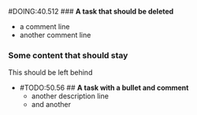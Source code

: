 #DOING:40.512 ### **A task that should be deleted**
- a comment line
- another comment line

### Some content that should stay

This should be left behind
- #TODO:50.56 ## **A task with a bullet and comment**
  - another description line
  - and another
